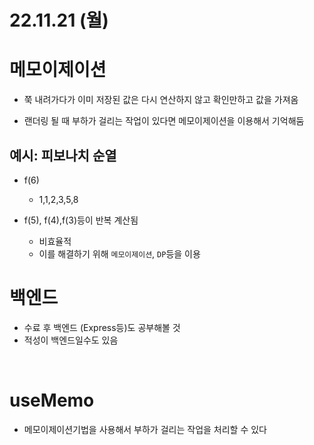 # 22.11.21 (월)

# 메모이제이션

- 쭉 내려가다가 이미 저장된 값은 다시 연산하지 않고 확인만하고 값을 가져옴

- 랜더링 될 때 부하가 걸리는 작업이 있다면 메모이제이션을 이용해서 기억해둠

## 예시: 피보나치 순열

- f(6)

  - 1,1,2,3,5,8

- f(5), f(4),f(3)등이 반복 계산됨
  - 비효율적
  - 이를 해결하기 위해 `메모이제이션`, `DP`등을 이용

# 백엔드

- 수료 후 백엔드 (Express등)도 공부해볼 것
- 적성이 백엔드일수도 있음

<br>

# useMemo

- 메모이제이션기법을 사용해서 부하가 걸리는 작업을 처리할 수 있다
